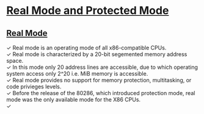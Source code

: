 # [Real Mode and Protected Mode](#real-mode-protected-mode)

## [Real Mode](#real-mode)
 ✓ Real mode is an operating mode of all x86-compatible CPUs.<br>
 ✓ Real mode is characterized by a 20-bit segemented memory address space.<br>
 ✓ In this mode only 20 address lines are accessible, due to which operating system access only 2^20 i.e. MiB memory is accessible.<br>
 ✓ Real mode provides no support for memory protection, multitasking, or code privieges levels.<br>
 ✓ Before the release of the 80286, which introduced protection mode, real mode was the only available mode for the X86 CPUs.<br>
 ✓  